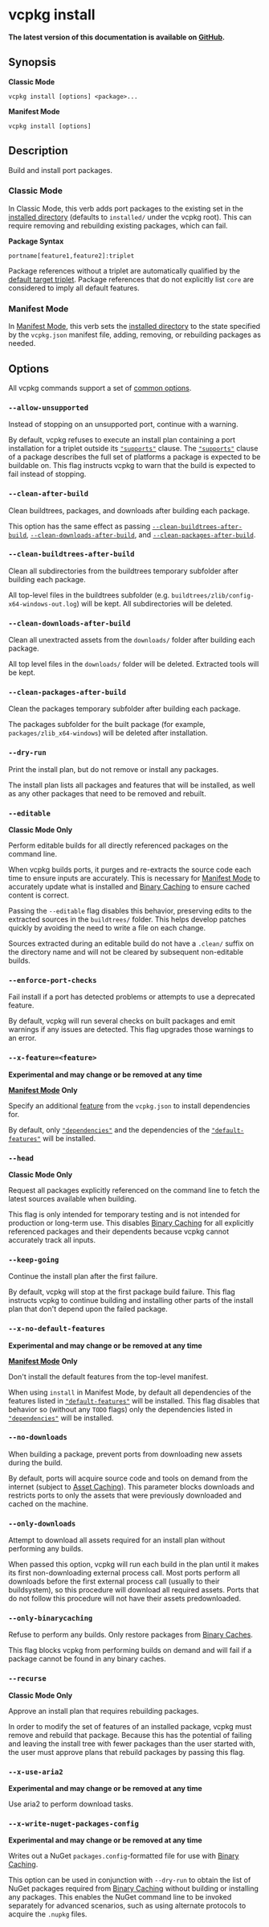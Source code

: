 # vcpkg install

**The latest version of this documentation is available on [GitHub](https://github.com/Microsoft/vcpkg/tree/master/docs/commands/install.md).**

## Synopsis

**Classic Mode**
```no-highlight
vcpkg install [options] <package>...
```

**Manifest Mode**
```no-highlight
vcpkg install [options]
```

## Description

Build and install port packages.

### Classic Mode

In Classic Mode, this verb adds port packages to the existing set in the [installed directory][] (defaults to `installed/` under the vcpkg root). This can require removing and rebuilding existing packages, which can fail.

**Package Syntax**
```
portname[feature1,feature2]:triplet
```

Package references without a triplet are automatically qualified by the [default target triplet](common-options.md#triplet). Package references that do not explicitly list `core` are considered to imply all default features.

### Manifest Mode

In [Manifest Mode][], this verb sets the [installed directory][] to the state specified by the `vcpkg.json` manifest file, adding, removing, or rebuilding packages as needed.

[installed directory]: common-options.md#install-root

## Options

All vcpkg commands support a set of [common options](common-options.md).

### `--allow-unsupported`

Instead of stopping on an unsupported port, continue with a warning.

By default, vcpkg refuses to execute an install plan containing a port installation for a triplet outside its [`"supports"`][] clause. The [`"supports"`][] clause of a package describes the full set of platforms a package is expected to be buildable on. This flag instructs vcpkg to warn that the build is expected to fail instead of stopping.

### `--clean-after-build`

Clean buildtrees, packages, and downloads after building each package.

This option has the same effect as passing [`--clean-buildtrees-after-build`](#clean-buildtrees-after-build), [`--clean-downloads-after-build`](#clean-downloads-after-build), and [`--clean-packages-after-build`](#clean-packages-after-build).

<a id="clean-buildtrees-after-build"></a>

### `--clean-buildtrees-after-build`

Clean all subdirectories from the buildtrees temporary subfolder after building each package.

All top-level files in the buildtrees subfolder (e.g. `buildtrees/zlib/config-x64-windows-out.log`) will be kept. All subdirectories will be deleted.

<a id="clean-downloads-after-build"></a>

### `--clean-downloads-after-build`

Clean all unextracted assets from the `downloads/` folder after building each package.

All top level files in the `downloads/` folder will be deleted. Extracted tools will be kept.

<a id="clean-packages-after-build"></a>

### `--clean-packages-after-build`

Clean the packages temporary subfolder after building each package.

The packages subfolder for the built package (for example, `packages/zlib_x64-windows`) will be deleted after installation.

### `--dry-run`

Print the install plan, but do not remove or install any packages.

The install plan lists all packages and features that will be installed, as well as any other packages that need to be removed and rebuilt.

### `--editable`

**Classic Mode Only**

Perform editable builds for all directly referenced packages on the command line.

When vcpkg builds ports, it purges and re-extracts the source code each time to ensure inputs are accurately. This is necessary for [Manifest Mode][] to accurately update what is installed and [Binary Caching][] to ensure cached content is correct.

Passing the `--editable` flag disables this behavior, preserving edits to the extracted sources in the `buildtrees/` folder. This helps develop patches quickly by avoiding the need to write a file on each change.

Sources extracted during an editable build do not have a `.clean/` suffix on the directory name and will not be cleared by subsequent non-editable builds.

### `--enforce-port-checks`

Fail install if a port has detected problems or attempts to use a deprecated feature.

By default, vcpkg will run several checks on built packages and emit warnings if any issues are detected. This flag upgrades those warnings to an error.

### `--x-feature=<feature>`

**Experimental and may change or be removed at any time**

**[Manifest Mode][] Only**

Specify an additional [feature](../users/manifests.md#features) from the `vcpkg.json` to install dependencies for.

By default, only [`"dependencies"`](../users/manifests.md#dependencies) and the dependencies of the [`"default-features"`](../users/manifests.md#default-features) will be installed.

### `--head`

**Classic Mode Only**

Request all packages explicitly referenced on the command line to fetch the latest sources available when building.

This flag is only intended for temporary testing and is not intended for production or long-term use. This disables [Binary Caching][] for all explicitly referenced packages and their dependents because vcpkg cannot accurately track all inputs.

### `--keep-going`

Continue the install plan after the first failure.

By default, vcpkg will stop at the first package build failure. This flag instructs vcpkg to continue building and installing other parts of the install plan that don't depend upon the failed package.

### `--x-no-default-features`

**Experimental and may change or be removed at any time**

**[Manifest Mode][] Only**

Don't install the default features from the top-level manifest.

When using `install` in Manifest Mode, by default all dependencies of the features listed in [`"default-features"`][] will be installed. This flag disables that behavior so (without any `TODO` flags) only the dependencies listed in [`"dependencies"`][] will be installed.

### `--no-downloads`

When building a package, prevent ports from downloading new assets during the build.

By default, ports will acquire source code and tools on demand from the internet (subject to [Asset Caching][]). This parameter blocks downloads and restricts ports to only the assets that were previously downloaded and cached on the machine.

### `--only-downloads`

Attempt to download all assets required for an install plan without performing any builds.

When passed this option, vcpkg will run each build in the plan until it makes its first non-downloading external process call. Most ports perform all downloads before the first external process call (usually to their buildsystem), so this procedure will download all required assets. Ports that do not follow this procedure will not have their assets predownloaded.

### `--only-binarycaching`

Refuse to perform any builds. Only restore packages from [Binary Caches][Binary Caching].

This flag blocks vcpkg from performing builds on demand and will fail if a package cannot be found in any binary caches.

### `--recurse`

**Classic Mode Only**

Approve an install plan that requires rebuilding packages.

In order to modify the set of features of an installed package, vcpkg must remove and rebuild that package. Because this has the potential of failing and leaving the install tree with fewer packages than the user started with, the user must approve plans that rebuild packages by passing this flag.

### `--x-use-aria2`

**Experimental and may change or be removed at any time**

Use aria2 to perform download tasks.

<a id="write-nuget-packages-config"></a>

### `--x-write-nuget-packages-config`

**Experimental and may change or be removed at any time**

Writes out a NuGet `packages.config`-formatted file for use with [Binary Caching][].

This option can be used in conjunction with `--dry-run` to obtain the list of NuGet packages required from [Binary Caching][] without building or installing any packages. This enables the NuGet command line to be invoked separately for advanced scenarios, such as using alternate protocols to acquire the `.nupkg` files.

[Asset Caching]: ../users/assetcaching.md
[Binary Caching]: ../users/binarycaching.md
[Manifest Mode]: ../users/manifests.md
[`"supports"`]: ../users/manifests.md#supports
[`"default-features"`]: ../users/manifests.md#default-features
[`"dependencies"`]: ../users/manifests.md#dependencies
